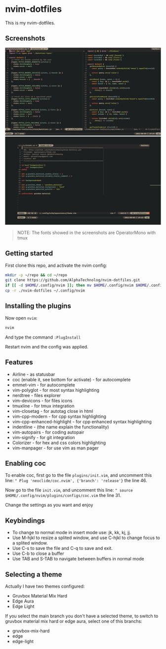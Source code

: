 # nvim-dotfiles

This is my nvim-dotfiles.

## Screenshots

![screenshot-1](./.screenshots/1.png)
![screenshot-2](./.screenshots/2.png)

> NOTE: The fonts showed in the screenshots are OperatorMono with tmux

## Getting started

First clone this repo, and activate the nvim config:

```sh
mkdir -p ~/repo && cd ~/repo
git clone https://github.com/AlphaTechnolog/nvim-dotfiles.git
if [[ -d $HOME/.config/nvim ]]; then mv $HOME/.config/nvim $HOME/.config/nvim.old; fi
cp -r ./nvim-dotfiles ~/.config/nvim
```

## Installing the plugins

Now open `nvim`:

```sh
nvim
```

And type the command `:PlugInstall`

Restart nvim and the config was applied.

## Features

- Airline - as statusbar
- coc (enable it, see bottom for activate) - for autocomplete
- emmet-vim - for autocomplete
- vim-polyglot - for most syntax highlighting
- nerdtree - files explorer
- vim-devicons - for files icons
- tmuxline - for tmux integration
- vim-closetag - for autotag close in html
- vim-cpp-modern - for cpp syntax highlighting
- vim-cpp-enhanced-highlight - for cpp enhanced syntax highlighting
- indentline - (the name explain the functionality)
- vim-autopairs - for coding autopair
- vim-signify - for git integration
- Colorizer - for hex and css colors highlighting
- vim-manpager - for use vim as man pager

## Enabling coc

To enable coc, first go to the file `plugins/init.vim`, and uncomment
this line: `" Plug 'neoclide/coc.nvim', {'branch': 'release'}` the line
46.

Now go to the file `init.vim`, and uncomment this line: `" source $HOME/.config/nvim/plugins/configs/coc.vim`
the line 31.

Change the settings as you want and enjoy

## Keybindings

- To change to normal mode in insert mode use: jk, kk, kj, jj.
- Use M-hjkl to resize a splited window, and use C-hjkl to change focus to a splited window.
- Use C-s to save the file and C-q to save and exit.
- Use C-b to close a buffer
- Use TAB and S-TAB to navigate between buffers in normal mode

## Selecting a theme

Actually I have two themes configured:

- Gruvbox Material Mix Hard
- Edge Aura
- Edge Light

If you select the main branch you don't have a selected theme,
to switch to gruvbox material mix hard or edge aura, select one of
this branchs:

- gruvbox-mix-hard
- edge
- edge-light
